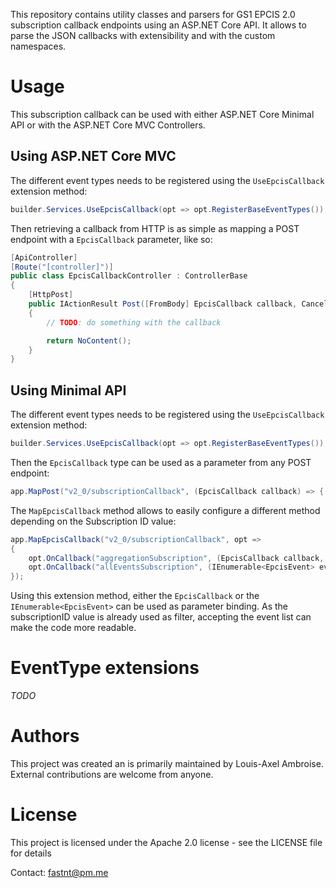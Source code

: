 This repository contains utility classes and parsers for GS1 EPCIS 2.0 subscription callback endpoints using an ASP.NET Core API. 
It allows to parse the JSON callbacks with extensibility and with the custom namespaces.

# Usage

This subscription callback can be used with either ASP.NET Core Minimal API or with the ASP.NET Core MVC Controllers.

## Using ASP.NET Core MVC

The different event types needs to be registered using the `UseEpcisCallback` extension method:

```cs
builder.Services.UseEpcisCallback(opt => opt.RegisterBaseEventTypes());
```

Then retrieving a callback from HTTP is as simple as mapping a POST endpoint with a `EpcisCallback` parameter, like so:

```cs
[ApiController]
[Route("[controller]")]
public class EpcisCallbackController : ControllerBase
{
    [HttpPost]
    public IActionResult Post([FromBody] EpcisCallback callback, CancellationToken cancellationToken)
    {
        // TODO: do something with the callback

        return NoContent();
    }
}
```

## Using Minimal API

The different event types needs to be registered using the `UseEpcisCallback` extension method:

```cs
builder.Services.UseEpcisCallback(opt => opt.RegisterBaseEventTypes());
```

Then the `EpcisCallback` type can be used as a parameter from any POST endpoint:

```cs
app.MapPost("v2_0/subscriptionCallback", (EpcisCallback callback) => { /* Do something with the callback */ });
```

The `MapEpcisCallback` method allows to easily configure a different method depending on the Subscription ID value:

```cs
app.MapEpcisCallback("v2_0/subscriptionCallback", opt => 
{
	opt.OnCallback("aggregationSubscription", (EpcisCallback callback, IAggregationManager manager, CancellationToken cancellationToken) => manager.Register(callback.Events, cancellationToken));
	opt.OnCallback("allEventsSubscription", (IEnumerable<EpcisEvent> events) => { /* Do something with the callback */ });
});
```

Using this extension method, either the `EpcisCallback` or the `IEnumerable<EpcisEvent>` can be used as parameter binding. As the subscriptionID value is already used as filter, accepting the event list can make the code more readable.

# EventType extensions

*TODO*

# Authors

This project was created an is primarily maintained by Louis-Axel Ambroise. External contributions are welcome from anyone. 

# License

This project is licensed under the Apache 2.0 license - see the LICENSE file for details

Contact: fastnt@pm.me
